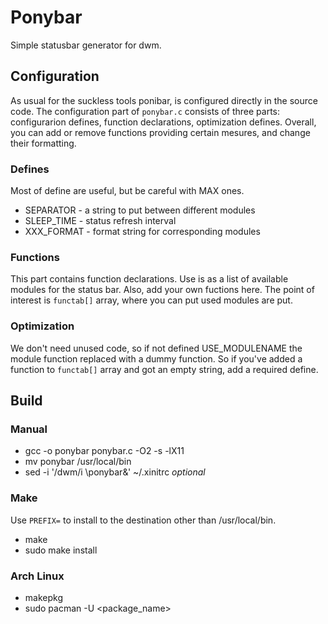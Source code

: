 # Ponybar
Simple statusbar generator for dwm.

## Configuration
As usual for the suckless tools ponibar, is configured directly in the source code. The configuration part of `ponybar.c` consists of three parts: configurarion defines, function declarations, optimization defines. Overall, you can add or remove functions providing certain mesures, and change their formatting.

### Defines
Most of define are useful, but be careful with MAX ones.

* SEPARATOR - a string to put between different modules
* SLEEP_TIME - status refresh interval
* XXX_FORMAT - format string for corresponding modules

### Functions
This part contains function declarations. Use is as a list of available modules for the status bar. Also, add your own fuctions here. The point of interest is `functab[]` array, where you can put used modules are put.

### Optimization
We don't need unused code, so if not defined USE_MODULENAME the module function  replaced with a dummy function. So if you've added a function to `functab[]` array and got an empty string, add a required define.

## Build
### Manual
* gcc -o ponybar ponybar.c -O2 -s -lX11
* mv ponybar /usr/local/bin
* sed -i '/dwm/i \ponybar\&' ~/.xinitrc *optional*

### Make
Use `PREFIX=` to install to the destination other than /usr/local/bin.

* make 
* sudo make install

### Arch Linux
* makepkg
* sudo pacman -U &lt;package_name&gt;


